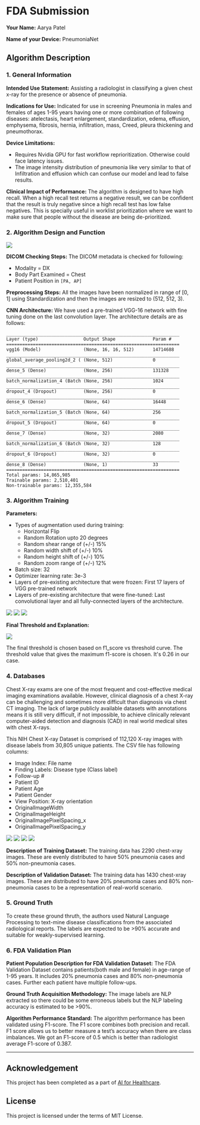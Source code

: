 # FDA  Submission

**Your Name:** Aarya Patel

**Name of your Device:** PneumoniaNet

## Algorithm Description 

### 1. General Information

**Intended Use Statement:** Assisting a radiologist in classifying a given chest x-ray for the presence or absence of pneumonia.

**Indications for Use:** Indicated for use in screening Pneumonia in males and females of ages 1-95 years having one or more combination of following diseases: atelectasis, heart enlargement, standardization, edema, effusion, emphysema, fibrosis, hernia, infiltration, mass, Creed, pleura thickening and pneumothorax.

**Device Limitations:** 
* Requires Nvidia GPU for fast workflow reprioritization. Otherwise could face latency issues.
* The image intensity distribution of pneumonia like very similar to that of Infiltration and effusion which can confuse our model and lead to false results.

**Clinical Impact of Performance:**
The algorithm is designed to have high recall. When a high recall test returns a negative result, we can be confident that the result is truly negative since a high recall test has low false negatives. This is specially useful in worklist prioritization where we want to make sure that people without the disease are being de-prioritized.


### 2. Algorithm Design and Function

<img src="images/flow.png" >

**DICOM Checking Steps:**
The DICOM metadata is checked for following:

* Modality = DX
* Body Part Examined = Chest
* Patient Position in `[PA, AP]`

**Preprocessing Steps:**
All the images have been normalized in range of [0, 1] using Standardization and then the images are resized to (512, 512, 3).

**CNN Architecture:**
We have used a pre-trained VGG-16 network with fine tuning done on the last convolution layer.
The architecture details are as follows:

```
_________________________________________________________________
Layer (type)                 Output Shape              Param #   
=================================================================
vgg16 (Model)                (None, 16, 16, 512)       14714688  
_________________________________________________________________
global_average_pooling2d_2 ( (None, 512)               0         
_________________________________________________________________
dense_5 (Dense)              (None, 256)               131328    
_________________________________________________________________
batch_normalization_4 (Batch (None, 256)               1024      
_________________________________________________________________
dropout_4 (Dropout)          (None, 256)               0         
_________________________________________________________________
dense_6 (Dense)              (None, 64)                16448     
_________________________________________________________________
batch_normalization_5 (Batch (None, 64)                256       
_________________________________________________________________
dropout_5 (Dropout)          (None, 64)                0         
_________________________________________________________________
dense_7 (Dense)              (None, 32)                2080      
_________________________________________________________________
batch_normalization_6 (Batch (None, 32)                128       
_________________________________________________________________
dropout_6 (Dropout)          (None, 32)                0         
_________________________________________________________________
dense_8 (Dense)              (None, 1)                 33        
=================================================================
Total params: 14,865,985
Trainable params: 2,510,401
Non-trainable params: 12,355,584

```

### 3. Algorithm Training

**Parameters:**
* Types of augmentation used during training:
  * Horizontal Flip
  * Random Rotation upto 20 degrees
  * Random shear range of (+/-) 15%
  * Random width shift of (+/-) 10%
  * Random height shift of (+/-) 10%
  * Random zoom range of (+/-) 12%
* Batch size: 32
* Optimizer learning rate: 3e-3
* Layers of pre-existing architecture that were frozen: First 17 layers of VGG pre-trained network
* Layers of pre-existing architecture that were fine-tuned: Last convolutional layer and all fully-connected layers of the architecture.

<img src="images/model_performance.png" >
<img src="images/pr_curve.png" >
<img src="images/roc_curve.png" >

**Final Threshold and Explanation:**

<img src="images/f1_score.png" >

The final threshold is chosen based on f1_score vs threshold curve. The threshold value that gives the maximum f1-score is chosen. It's 0.26 in our case.

### 4. Databases

Chest X-ray exams are one of the most frequent and cost-effective medical imaging examinations available. However, clinical diagnosis of a chest X-ray can be challenging and sometimes more difficult than diagnosis via chest CT imaging. The lack of large publicly available datasets with annotations means it is still very difficult, if not impossible, to achieve clinically relevant computer-aided detection and diagnosis (CAD) in real world medical sites with chest X-rays.

This NIH Chest X-ray Dataset is comprised of 112,120 X-ray images with disease labels from 30,805 unique patients. 
The CSV file has following columns:

* Image Index: File name
* Finding Labels: Disease type (Class label)
* Follow-up #
* Patient ID
* Patient Age
* Patient Gender
* View Position: X-ray orientation
* OriginalImageWidth
* OriginalImageHeight
* OriginalImagePixelSpacing_x
* OriginalImagePixelSpacing_y

<img src="images/disease correlation coeff.png" >
<img src="images/disease distribution.png" >
<img src="images/pneumonia-age-distribution.png" >
<img src="images/pneumonia-along-other-diseases.png" >


**Description of Training Dataset:** 
The training data has 2290 chest-xray images. These are evenly distributed to have 50% pneumonia cases and 50% non-pneumonia cases.


**Description of Validation Dataset:** 
The training data has 1430 chest-xray images. These are  distributed to have 20% pneumonia cases and 80% non-pneumonia cases to be a representation of real-world scenario.


### 5. Ground Truth

To create these ground thruth, the authors used Natural Language Processing to text-mine disease classifications from the associated radiological reports. The labels are expected to be >90% accurate and suitable for weakly-supervised learning.

### 6. FDA Validation Plan

**Patient Population Description for FDA Validation Dataset:**
The FDA Validation Dataset contains patients(both male and female) in age-range of 1-95 years. It includes 20% pneumonia cases and 80% non-pneumonia cases. Further each patient have multiple follow-ups.

**Ground Truth Acquisition Methodology:**
The image labels are NLP extracted so there could be some erroneous labels but the NLP labeling accuracy is estimated to be >90%.

**Algorithm Performance Standard:** The algorithm performance has been validated using F1-score. The F1 score combines both precision and recall. F1 score allows us to better measure a test’s accuracy when there are class imbalances. We got an F1-score of 0.5 which is better than radiologist average F1-score of 0.387.

-----

## Acknowledgement

This project has been completed as a part of [AI for Healthcare](https://www.udacity.com/course/ai-for-healthcare-nanodegree--nd320).

## License

This project is licensed under the terms of MIT License.

